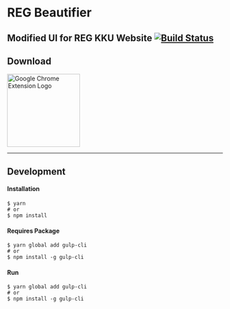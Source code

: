 # REG Beautifier
Modified UI for REG KKU Website
[![Build Status](https://travis-ci.org/zercle/reg-beautifier.svg?branch=master)](https://travis-ci.org/zercle/reg-beautifier)
---
## Download
<a href="https://chrome.google.com/webstore/detail/reg-beautifier/jdccbfhggeebpboadaffcpmdclhjjmam" title="Download Google Chrome Extension"><img src="https://developer.chrome.com/webstore/images/ChromeWebStore_BadgeWBorder_v2_340x96.png" width="170" alt="Google Chrome Extension Logo"></a>

---
## Development
#### Installation
```shell
$ yarn
# or
$ npm install
```
#### Requires Package
```shell
$ yarn global add gulp-cli
# or
$ npm install -g gulp-cli
```
#### Run
```shell
$ yarn global add gulp-cli
# or
$ npm install -g gulp-cli
```